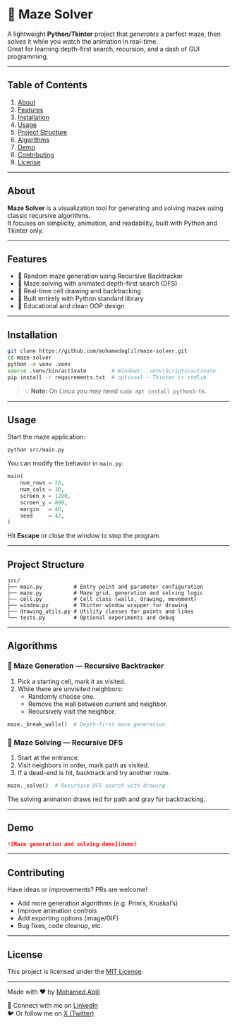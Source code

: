 # 🧩 Maze Solver

A lightweight **Python/Tkinter** project that *generates* a perfect maze, then *solves* it while you watch the animation in real-time.  
Great for learning depth-first search, recursion, and a dash of GUI programming.

---

## Table of Contents
1. [About](#about)
2. [Features](#features)
3. [Installation](#installation)
4. [Usage](#usage)
5. [Project Structure](#project-structure)
6. [Algorithms](#algorithms)
7. [Demo](#demo)
8. [Contributing](#contributing)
9. [License](#license)

---

## About

**Maze Solver** is a visualization tool for generating and solving mazes using classic recursive algorithms.  
It focuses on simplicity, animation, and readability, built with Python and Tkinter only.

---

## Features

- 🔀 Random maze generation using Recursive Backtracker  
- 🧠 Maze solving with animated depth-first search (DFS)  
- 🎨 Real-time cell drawing and backtracking  
- 🧰 Built entirely with Python standard library  
- 🧪 Educational and clean OOP design  

---

## Installation

```bash
git clone https://github.com/mohamedaqlil/maze-solver.git
cd maze-solver
python -m venv .venv
source .venv/bin/activate        # Windows: .venv\Scripts\activate
pip install -r requirements.txt  # optional – Tkinter is stdlib
```

> 💡 **Note:** On Linux you may need `sudo apt install python3-tk`.

---

## Usage

Start the maze application:

```bash
python src/main.py
```

You can modify the behavior in `main.py`:

```python
main(
    num_rows = 20,
    num_cols = 30,
    screen_x = 1200,
    screen_y = 800,
    margin   = 40,
    seed     = 42,
)
```

Hit **Escape** or close the window to stop the program.

---

## Project Structure

```
src/
├── main.py          # Entry point and parameter configuration
├── maze.py          # Maze grid, generation and solving logic
├── cell.py          # Cell class (walls, drawing, movement)
├── window.py        # Tkinter window wrapper for drawing
├── drawing_utils.py # Utility classes for points and lines
└── tests.py         # Optional experiments and debug
```

---

## Algorithms

### 🔧 Maze Generation — Recursive Backtracker

1. Pick a starting cell, mark it as visited.  
2. While there are unvisited neighbors:
   - Randomly choose one.
   - Remove the wall between current and neighbor.
   - Recursively visit the neighbor.

```python
maze._break_walls()  # Depth-first maze generation
```

### 🧭 Maze Solving — Recursive DFS

1. Start at the entrance.  
2. Visit neighbors in order, mark path as visited.  
3. If a dead-end is hit, backtrack and try another route.

```python
maze._solve()  # Recursive DFS search with drawing
```

The solving animation draws red for path and gray for backtracking.

---

## Demo

```markdown
![Maze generation and solving demo](demo)
```

---

## Contributing

Have ideas or improvements? PRs are welcome!

- Add more generation algorithms (e.g. Prim’s, Kruskal’s)  
- Improve animation controls  
- Add exporting options (image/GIF)  
- Bug fixes, code cleanup, etc.  

---

## License

This project is licensed under the [MIT License](LICENSE).

---

Made with ❤️ by [Mohamed Aqlil](https://github.com/mohamedaqlil)

🔗 Connect with me on [LinkedIn](https://www.linkedin.com/in/mohamedaqlil/)  
🐦 Or follow me on [X (Twitter)](https://x.com/aqlil_mohamed)

